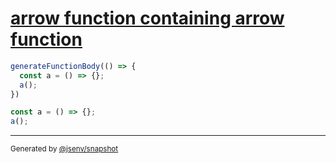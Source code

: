 # [arrow function containing arrow function](../../function_parser.test.js#L10)

```js
generateFunctionBody(() => {
  const a = () => {};
  a();
})
```

```js
const a = () => {};
a();
```
---

<sub>
  Generated by <a href="https://github.com/jsenv/core/tree/main/packages/independent/snapshot">@jsenv/snapshot</a>
</sub>